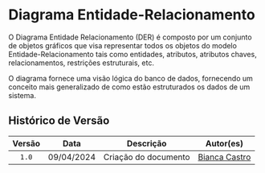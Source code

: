 # Diagrama Entidade-Relacionamento

<p style="text-align: justify">

O Diagrama Entidade Relacionamento (DER) é composto por um conjunto de objetos gráficos que visa representar todos os objetos do modelo Entidade-Relacionamento tais como entidades, atributos, atributos chaves, relacionamentos, restrições estruturais, etc.

O diagrama fornece uma visão lógica do banco de dados, fornecendo um conceito mais generalizado de como estão estruturados os dados de um sistema.



</p>

## Histórico de Versão
| Versão | Data | Descrição | Autor(es) |
| :-: | :-: | :-: | :-: |
| `1.0`  | 09/04/2024 | Criação do documento         | [Bianca Castro](https://github.com/BiancaPatrocinio7) |                                                              
